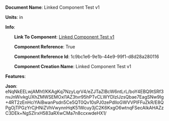 **Document Name**: Linked Component Test v1

**Units**: in

**Info**:

&emsp;&emsp;**Link To Component**: [Linked Component Test v1](/data4/Linked%20Component%20Test%20v1-1c9bc1e6-9e1b-44e9-99f1-d8d28a280116/timeline.md)

&emsp;&emsp;**Component Reference**: True

&emsp;&emsp;**Component Reference Id**: 1c9bc1e6-9e1b-44e9-99f1-d8d28a280116

&emsp;&emsp;**Component Creation Name**: Linked Component Test v1



**Features**:



**Json**: eNqNkEELwjAMhf/KKAgKq7NzyLqrV4/eZJTaZlBcW6ntLrL/boY4EBQ9tSRf3nvJnWivkgUXhZMWSEMOxl1AZ3tvr95hPTvCLWYDIzlJzsQbae7EagSNw9Ig+4RT2zEnHciYAiBwanPsdn5Ce5QT0Qv10sPJ0zePdlloGWVVPIFFuZkR/E8QPgOjTPGzYrCjHNiZVhVwynnHqK51Wcuy3jC2K6KxgO6wtnqFSecAIkAHAZzC3DEk+NgSZlrxH583aRXwCMa7n8ccxwdeHX1/

